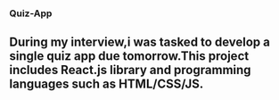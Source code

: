 ### Quiz-App

## During my interview,i was tasked to develop a single quiz app due tomorrow.This project includes React.js library and programming languages such as HTML/CSS/JS. 
